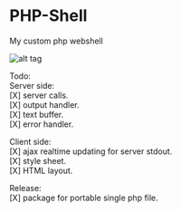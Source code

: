 # PHP-Shell
My custom php webshell

![alt tag](http://i.imgur.com/XxayQwI.gif)
<!--![alt tag](http://i.imgur.com/IUNVrwA.png) -->

Todo:<br />
Server side: <br />
[X] server calls. <br />
[X] output handler. <br />
[X] text buffer. <br />
[X] error handler. <br />

Client side: <br />
[X] ajax realtime updating for server stdout. <br />
[X] style sheet. <br />
[X] HTML  layout. <br />

Release:<br />
[X] package for portable single php file.<br />

